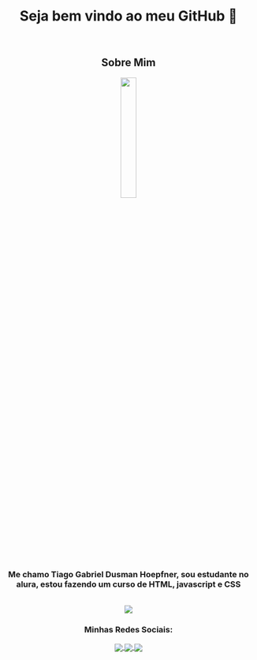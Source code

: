   <h1 align="center">Seja bem vindo ao meu GitHub 👋</h1>
  <br>
  <h2 align="center">Sobre Mim</h2>
  <div align="center">
    <img src="https://pbs.twimg.com/profile_images/821507417641025536/jbg_Sf6n.jpg" width="25%">
    <h3>Me chamo Tiago Gabriel Dusman Hoepfner, sou estudante no alura, estou fazendo um curso de HTML, javascript e CSS</h3>
    <br>
    <img src="https://github-readme-stats.vercel.app/api/top-langs/?username=Teaguinho-feiu&layout=compact">
    <br>
      <h3>Minhas Redes Sociais:</h3>
    <a href="https://twitter.com/teaguinho_feiu">
      <img align="center" src="https://camo.githubusercontent.com/5d03c86f6a75f7cbe80d135d9162fbf6dc46a31253cf30a8e9bb8279b4d574d3/68747470733a2f2f696d672e736869656c64732e696f2f62616467652f547769747465722d3144413146323f7374796c653d666f722d7468652d6261646765266c6f676f3d74776974746572266c6f676f436f6c6f723d7768697465" data-canonical-src="https://img.shields.io/badge/Twitter-1DA1F2?style=for-the-badge&amp;logo=twitter&amp;logoColor=white" style="max-width:100%;">
    </a>
    <a href="#">
      <img align="center" src="https://camo.githubusercontent.com/fa3a73dd59b1846fafccff262b3b19effed1f11c069e267ccf72c9227867a32f/68747470733a2f2f696d672e736869656c64732e696f2f62616467652f446973636f72642d3732383944413f7374796c653d666f722d7468652d6261646765266c6f676f3d646973636f7264266c6f676f436f6c6f723d7768697465266c696e6b3d68747470733a2f2f646973636f72642e67672f5a503766477973" data-canonical-src="https://img.shields.io/badge/Discord-7289DA?style=for-the-badge&amp;logo=discord&amp;logoColor=white&amp;link=https://discord.gg/ZP7fGys" style="max-width:100%;">
    </a>
    <a href="https://www.youtube.com/channel/UCswxFcJ7dS3WI92-8ZUfB0w">
      <img align="center" src="https://camo.githubusercontent.com/d79c5549652f9c7690992eb49571d216a70a480681561cbd93bfbfc77c491e54/68747470733a2f2f696d672e736869656c64732e696f2f62616467652f596f75547562652d4646303030303f7374796c653d666f722d7468652d6261646765266c6f676f3d796f7574756265266c6f676f436f6c6f723d7768697465" data-canonical-src="https://img.shields.io/badge/YouTube-FF0000?style=for-the-badge&amp;logo=youtube&amp;logoColor=white" style="max-width:100%;">
    </a>
  </div>
